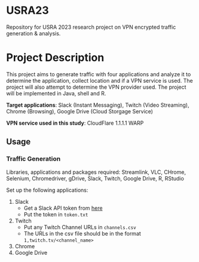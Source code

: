# USRA23
Repository for USRA 2023 research project on VPN encrypted traffic generation & analysis.

# Project Description
This project aims to generate traffic with four applications and analyze it to determine the application, collect location and if a VPN service is used. The project will also attempt to determine the VPN provider used. The project will be implemented in Java, shell and R.

**Target applications**: Slack (Instant Messaging), Twitch (Video Streaming), Chrome (Browsing), Google Drive (Cloud Storgage Service)

**VPN service used in this study**: CloudFlare 1.1.1.1 WARP

## Usage
### Traffic Generation
Libraries, applications and packages required:
Streamlink, VLC, CHrome, Selenium, Chromedriver, gDrive, Slack, Twitch, Google Drive, R, RStudio

Set up the following applications:
1. Slack
    - Get a Slack API token from [here](https://api.slack.com/custom-integrations/legacy-tokens)
    - Put the token in `token.txt`
2. Twitch
    - Put any Twitch Channel URLs in `channels.csv`
    - The URLs in the csv file should be in the format `1,twitch.tv/<channel_name>`
3. Chrome
4. Google Drive
